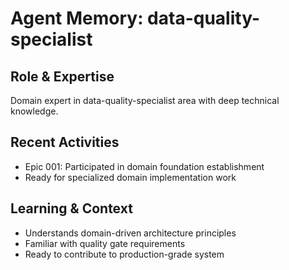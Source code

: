 # Agent Memory: data-quality-specialist

## Role & Expertise
Domain expert in data-quality-specialist area with deep technical knowledge.

## Recent Activities
- Epic 001: Participated in domain foundation establishment
- Ready for specialized domain implementation work

## Learning & Context
- Understands domain-driven architecture principles
- Familiar with quality gate requirements
- Ready to contribute to production-grade system
